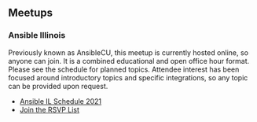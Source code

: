## Meetups

### Ansible Illinois
Previously known as AnsibleCU, this meetup is currently hosted online, so anyone can join. It is a combined educational and open office hour format. Please see the schedule for planned topics. Attendee interest has been focused around introductory topics and specific integrations, so any topic can be provided upon request.

- [Ansible IL Schedule 2021](2021_meetup_schedule.md)
- [Join the RSVP List](https://forms.gle/xdcasEHsouwLJuNJA)

